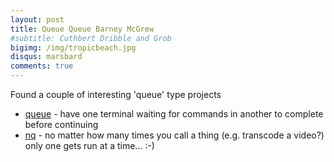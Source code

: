 ```yaml
---
layout: post
title: Queue Queue Barney McGrew
#subtitle: Cuthbert Dribble and Grob
bigimg: /img/tropicbeach.jpg
disqus: marsbard
comments: true
---
```



Found a couple of interesting 'queue' type projects

* [queue](https://github.com/TomAnthony/queue) - have one terminal waiting for commands in another to complete before continuing
* [nq](https://github.com/chneukirchen/nq) - no matter how many times you call a thing (e.g. transcode a video?) only one gets run at a time... :-)
